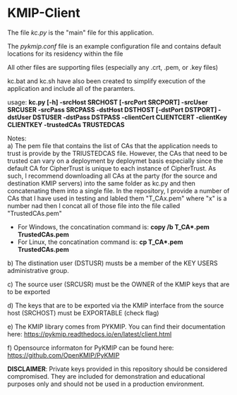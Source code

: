 # KMIP-Client
 
The file *kc.py* is the "main" file for this application.  

The *pykmip.conf* file is an example configuration file and contains default locations for its residency within the file

All other files are supporting files (especially any .crt, .pem, or .key files)

kc.bat and kc.sh have also been created to simplify execution of the application and include all of the paramters.

usage: **kc.py [-h] -srcHost SRCHOST [-srcPort SRCPORT] -srcUser SRCUSER -srcPass SRCPASS 
                  -dstHost DSTHOST [-dstPort DSTPORT] -dstUser DSTUSER -dstPass DSTPASS 
                  -clientCert CLIENTCERT -clientKey CLIENTKEY -trustedCAs TRUSTEDCAS**
                  
                  
Notes:  
a) The pem file that contains the list of CAs that the application needs to trust is provide by the TRIUSTEDCAS file.  However, the CAs that need to be trusted can vary on a deployment by deploymet basis especially since the default CA for CipherTrust is unique to each instance of CipherTrust.  As such, I recommend downloading all CAs at the party (for the source and destination KMIP servers) into the same folder as kc.py and then concatenating them into a single file.  In the repository, I provide a number of CAs that I have used in testing and labled them "T_CAx.pem" where "x" is a number nad then I concat all of those file into the file called "TrustedCAs.pem"
 - For Windows, the concatination command is:  **copy /b T_CA\*.pem TrustedCAs.pem**
 - For Linux, the concatination command is: **cp T_CA\*.pem TrustedCAs.pem**

b) The distination user (DSTUSR) musts be a member of the KEY USERS administrative group. 

c) The source user (SRCUSR) must be the OWNER of the KMIP keys that are to be exported

d) The keys that are to be exported via the KMIP interface from the source host (SRCHOST) must be EXPORTABLE (check flag)

e) The KMIP library comes from PYKMIP.  You can find their documentation here: https://pykmip.readthedocs.io/en/latest/client.html

f) Opensource informaton for PyKMIP can be found here:  https://github.com/OpenKMIP/PyKMIP

**DISCLAIMER**:  Private keys provided in this repository should be considered compromised. They are included for demonstration and educational purposes only and should not be used in a production environment.
